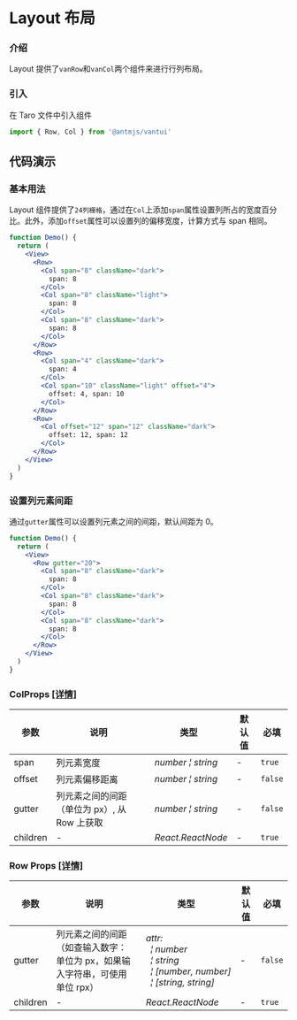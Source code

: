 # Layout 布局

### 介绍

Layout 提供了`vanRow`和`vanCol`两个组件来进行行列布局。

### 引入

在 Taro 文件中引入组件

```js
import { Row, Col } from '@antmjs/vantui'
```

## 代码演示

### 基本用法

Layout 组件提供了`24列栅格`，通过在`Col`上添加`span`属性设置列所占的宽度百分比。此外，添加`offset`属性可以设置列的偏移宽度，计算方式与 span 相同。

```jsx
function Demo() {
  return (
    <View>
      <Row>
        <Col span="8" className="dark">
          span: 8
        </Col>
        <Col span="8" className="light">
          span: 8
        </Col>
        <Col span="8" className="dark">
          span: 8
        </Col>
      </Row>
      <Row>
        <Col span="4" className="dark">
          span: 4
        </Col>
        <Col span="10" className="light" offset="4">
          offset: 4, span: 10
        </Col>
      </Row>
      <Row>
        <Col offset="12" span="12" className="dark">
          offset: 12, span: 12
        </Col>
      </Row>
    </View>
  )
}
```

### 设置列元素间距

通过`gutter`属性可以设置列元素之间的间距，默认间距为 0。

```jsx
function Demo() {
  return (
    <View>
      <Row gutter="20">
        <Col span="8" className="dark">
          span: 8
        </Col>
        <Col span="8" className="dark">
          span: 8
        </Col>
        <Col span="8" className="dark">
          span: 8
        </Col>
      </Row>
    </View>
  )
}
```

### ColProps [[详情]](https://github.com/AntmJS/vantui/tree/main/packages/vantui/types/col.d.ts)

| 参数     | 说明                                         | 类型                                                | 默认值 | 必填    |
| -------- | -------------------------------------------- | --------------------------------------------------- | ------ | ------- |
| span     | 列元素宽度                                   | _&nbsp;&nbsp;number&nbsp;&brvbar;&nbsp;string<br/>_ | -      | `true`  |
| offset   | 列元素偏移距离                               | _&nbsp;&nbsp;number&nbsp;&brvbar;&nbsp;string<br/>_ | -      | `false` |
| gutter   | 列元素之间的间距（单位为 px）, 从 Row 上获取 | _&nbsp;&nbsp;number&nbsp;&brvbar;&nbsp;string<br/>_ | -      | `false` |
| children | -                                            | _&nbsp;&nbsp;React.ReactNode<br/>_                  | -      | `true`  |

### Row Props [[详情]](https://github.com/AntmJS/vantui/tree/main/packages/vantui/types/col.d.ts)

| 参数     | 说明                                                                        | 类型                                                                                                                                                                                                                                                       | 默认值 | 必填    |
| -------- | --------------------------------------------------------------------------- | ---------------------------------------------------------------------------------------------------------------------------------------------------------------------------------------------------------------------------------------------------------- | ------ | ------- |
| gutter   | 列元素之间的间距（如查输入数字：单位为 px，如果输入字符串，可使用单位 rpx） | _&nbsp;&nbsp;attr:<br/>&nbsp;&nbsp;&nbsp;&nbsp;&brvbar;&nbsp;number<br/>&nbsp;&nbsp;&nbsp;&nbsp;&brvbar;&nbsp;string<br/>&nbsp;&nbsp;&nbsp;&nbsp;&brvbar;&nbsp;[number,&nbsp;number]<br/>&nbsp;&nbsp;&nbsp;&nbsp;&brvbar;&nbsp;[string,&nbsp;string]<br/>_ | -      | `false` |
| children | -                                                                           | _&nbsp;&nbsp;React.ReactNode<br/>_                                                                                                                                                                                                                         | -      | `true`  |
